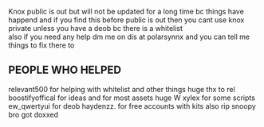 Knox public is out but will not be updated for a long time bc things have happend
and if you find this before public is out then you cant use knox private unless you have a deob bc there is a whitelist          
also if you need any help dm me on dis at polarsynnx and you can tell me things to fix there to

PEOPLE WHO HELPED
--------------------------------------
relevant500 for helping with whitelist and other things huge thx to rel
boostifyoffical for ideas and for most assets huge W
xylex for some scripts
ew_qwertyui for deob
haydenzz. for free accounts with kits
also rip snoopy bro got doxxed
